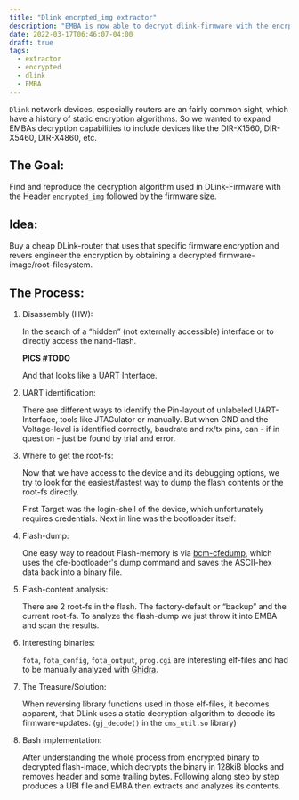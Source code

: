 ```yaml
---
title: "Dlink encrpted_img extractor"
description: "EMBA is now able to decrypt dlink-firmware with the encrpted_img header"
date: 2022-03-17T06:46:07-04:00
draft: true
tags:
  - extractor
  - encrypted
  - dlink
  - EMBA
---
```


`Dlink` network devices, especially routers are an fairly common sight, which have a history of static encryption algorithms.
So we wanted to expand EMBAs decryption capabilities to include devices like the DIR-X1560, DIR-X5460, DIR-X4860, etc.


The Goal:
---
Find and reproduce the decryption algorithm used in DLink-Firmware with the Header `encrypted_img` followed by the firmware size.

Idea:
---
Buy a cheap DLink-router that uses that specific firmware encryption and revers engineer the encryption by obtaining a decrypted firmware-image/root-filesystem.

The Process:
---
1.	Disassembly (HW):

    In the search of a “hidden” (not externally accessible) interface or to directly access the nand-flash.

    **PICS #TODO**

    And that looks like a UART Interface.

2.	UART identification:

    There are different ways to identify the Pin-layout of unlabeled UART-Interface, tools like JTAGulator or manually. But when GND and the Voltage-level is identified correctly, baudrate and rx/tx pins, can - if in question - just be found by trial and error.

3.	Where to get the root-fs:

    Now that we have access to the device and its debugging options, we try to look for the easiest/fastest way to dump the flash contents or the root-fs directly.

    First Target was the login-shell of the device, which unfortunately requires credentials.
    Next in line was the bootloader itself:

    
4.	Flash-dump:

    One easy way to readout Flash-memory is via  [bcm-cfedump](https://github.com/Depau/bcm-cfedump), which uses the cfe-bootloader's dump command and saves the ASCII-hex data back into a binary file.
    
5.	Flash-content analysis:

    There are 2 root-fs in the flash.
    The factory-default or “backup” and the current root-fs.
    To analyze the flash-dump we just throw it into EMBA and scan the results.

6.	Interesting binaries:

    `fota`, `fota_config`, `fota_output`, `prog.cgi` are interesting elf-files and had to be manually analyzed with [Ghidra](https://ghidra-sre.org/).

7.	The Treasure/Solution:

    When reversing library functions used in those elf-files, it becomes apparent, that DLink uses a static decryption-algorithm to decode its firmware-updates.
    (`gj_decode()` in the `cms_util.so` library)

8.	Bash implementation:

    After understanding the whole process from encrypted binary to decrypted flash-image, which decrypts the binary in 128kiB blocks and removes header and some trailing bytes.
    Following along step by step produces a UBI file and EMBA then extracts and analyzes its contents.
    

